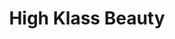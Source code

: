 ---
title: "High Klass Beauty"
url: /cleveland-heights/high-klass-beauty/
shop: hairdresser supply
---